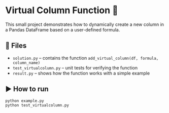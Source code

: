 # Virtual Column Function 🧮

This small project demonstrates how to dynamically create a new column in a Pandas DataFrame based on a user-defined formula.

## 🔧 Files

- `solution.py` – contains the function `add_virtual_column(df, formula, column_name)`
- `test_virtualcolumn.py` – unit tests for verifying the function
- `result.py` – shows how the function works with a simple example

## ▶️ How to run

```bash
python example.py
python test_virtualcolumn.py
